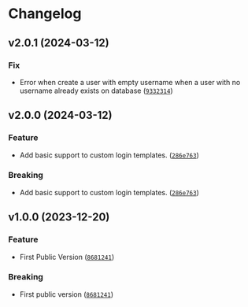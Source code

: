 # Changelog

<!--next-version-placeholder-->

## v2.0.1 (2024-03-12)

### Fix

* Error when create a user with empty username when a user with no username already exists on database ([`9332314`](https://github.com/megalus/django-github-sso/commit/933231467c468be3567c6c603a8f883840b83ba6))

## v2.0.0 (2024-03-12)

### Feature

* Add basic support to custom login templates. ([`286e763`](https://github.com/megalus/django-github-sso/commit/286e763a365c1ccf00eb5801d8f10cf495635ab5))

### Breaking

* Add basic support to custom login templates. ([`286e763`](https://github.com/megalus/django-github-sso/commit/286e763a365c1ccf00eb5801d8f10cf495635ab5))

## v1.0.0 (2023-12-20)

### Feature

* First Public Version ([`8681241`](https://github.com/megalus/django-github-sso/commit/8681241da113725d702ef3329e7990d1b5343372))

### Breaking

* First public version ([`8681241`](https://github.com/megalus/django-github-sso/commit/8681241da113725d702ef3329e7990d1b5343372))
